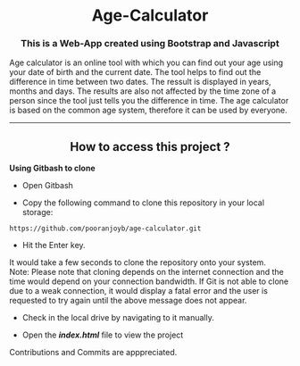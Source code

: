 <div align="center">
  
# Age-Calculator
  </div>
<div align="center"><h3>
This is a Web-App created using Bootstrap and Javascript</h3>
</div>
Age calculator is an online tool with which you can find out your age using your date of birth and the current date. The tool helps to find out the difference in time between two dates. The ressult is displayed in years, months and days. The results are also not affected by the time zone of a person since the tool just tells you the difference in time. The age calculator is based on the common age system, therefore it can be used by everyone.

---

<h2 align="center"><b>How to access this project ?</b></h2>
 
 **Using Gitbash to clone**

- Open Gitbash 

- Copy the following command to clone this repository in your local storage:
```
https://github.com/pooranjoyb/age-calculator.git
```
- Hit the Enter key.

It would take a few seconds to clone the repository onto your system.<br>
Note: Please note that cloning depends on the internet connection and the time would depend on your connection bandwidth. If Git is not able to clone due to a weak connection, it would display a fatal error and the user is requested to try again until the above message does not appear.

- Check in the local drive by navigating to it manually.

- Open the ***index.html*** file to view the project

Contributions and Commits are apppreciated. 